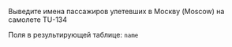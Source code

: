 Выведите имена пассажиров улетевших в Москву (Moscow) на самолете TU-134

Поля в результирующей таблице:
`name`